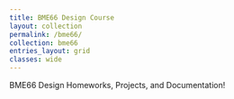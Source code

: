 ```yaml
---
title: BME66 Design Course
layout: collection
permalink: /bme66/
collection: bme66
entries_layout: grid
classes: wide
---
```


BME66 Design Homeworks, Projects, and Documentation!
